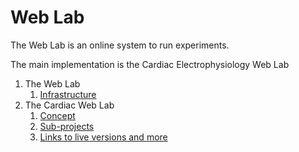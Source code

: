# Web Lab

The Web Lab is an online system to run experiments.

The main implementation is the Cardiac Electrophysiology Web Lab

1. The Web Lab
    1. [Infrastructure](./weblab-1-infrastructure.md)
2. The Cardiac Web Lab
    1. [Concept](./cardiac-1-concepts.md)
    2. [Sub-projects](./cardiac-2-subprojects.md)
    3. [Links to live versions and more](./cardiac-3-links.md)

